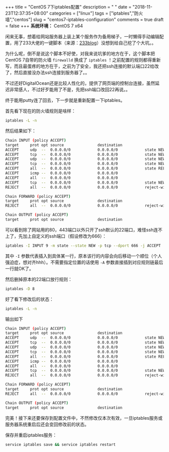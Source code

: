 +++
title = "CentOS 7下iptables配置"
description = " "
date = "2018-11-23T12:37:35+08:00"
categories = ["linux"]
tags = ["iptables","防火墙","centos"]
slug = "centos7-iptables-configuration"
comments = true
draft = false
+++
**系统环境：** CentOS 7 x64

闲来无事，想着给网站服务器上装上某个服务作为备用梯子，一时懒得手动编辑配置，用了233大佬的一键脚本（来源：[233blog](https://233yes.com/post/1/)）没想到给自己挖了个大坑。。

为什么呢，倒不是说这个脚本不好使，对我来说坑爹的地方在于，这个脚本把CentOS 7自带的防火墙 `firewalld` 换成了 `iptables` ！之前配置的规则都得重新写，而且最蛋疼的地方在于，之前为了安全，我还把ssh连接的默认端口22给改了，然后直接没办法ssh连接到服务器了。。

不过还好DigitalOcean还是比较人性化的，提供了网页端的控制台连接，虽然延迟非常感人，不过好歹能用了不是，先把ssh端口改回22再说。。

终于能用putty连了回去，下一步就是重新配置一下iptables。

  首先看下现在的防火墙规则是啥样：

```bash
iptables -L -n
```

 然后结果如下：

```bash
Chain INPUT (policy ACCEPT)
target     prot opt source               destination
ACCEPT     udp  --  0.0.0.0/0            0.0.0.0/0            state NEW udp dpt:443
ACCEPT     tcp  --  0.0.0.0/0            0.0.0.0/0            state NEW tcp dpt:443
ACCEPT     udp  --  0.0.0.0/0            0.0.0.0/0            state NEW udp dpt:80
ACCEPT     tcp  --  0.0.0.0/0            0.0.0.0/0            state NEW tcp dpt:80
ACCEPT     all  --  0.0.0.0/0            0.0.0.0/0            state RELATED,ESTABLISHED
ACCEPT     icmp --  0.0.0.0/0            0.0.0.0/0
ACCEPT     all  --  0.0.0.0/0            0.0.0.0/0
ACCEPT     tcp  --  0.0.0.0/0            0.0.0.0/0            state NEW tcp dpt:22
REJECT     all  --  0.0.0.0/0            0.0.0.0/0            reject-with icmp-host-prohibited

Chain FORWARD (policy ACCEPT)
target     prot opt source               destination
REJECT     all  --  0.0.0.0/0            0.0.0.0/0            reject-with icmp-host-prohibited

Chain OUTPUT (policy ACCEPT)
target     prot opt source               destination
```

可以看到除了网站用的80，443端口以外只开了ssh默认的22端口，难怪ssh连不上了，先加上自定义的ssh端口（假设修改为666）：

```bash
iptables -I INPUT 9 -m state --state NEW -p tcp --dport 666 -j ACCEPT
```

其中 `-I` 参数代表插入到具体某一行，原本该行的内容会向后移动一个顺位（个人强迫症，想对齐hhh）。不需要指定位置的话使用 `-A` 参数直接插到对应规则链最后一行就OK了。

然后删掉原本的22端口放行规则：

```bash
iptables -D 8
```

好了看下修改后的状态：

```bash
iptables -L -n
```

输出如下

```bash
Chain INPUT (policy ACCEPT)
target     prot opt source               destination
ACCEPT     udp  --  0.0.0.0/0            0.0.0.0/0            state NEW udp dpt:443
ACCEPT     tcp  --  0.0.0.0/0            0.0.0.0/0            state NEW tcp dpt:443
ACCEPT     udp  --  0.0.0.0/0            0.0.0.0/0            state NEW udp dpt:80
ACCEPT     tcp  --  0.0.0.0/0            0.0.0.0/0            state NEW tcp dpt:80
ACCEPT     all  --  0.0.0.0/0            0.0.0.0/0            state RELATED,ESTABLISHED
ACCEPT     icmp --  0.0.0.0/0            0.0.0.0/0
ACCEPT     all  --  0.0.0.0/0            0.0.0.0/0
ACCEPT     tcp  --  0.0.0.0/0            0.0.0.0/0            state NEW tcp dpt:666
REJECT     all  --  0.0.0.0/0            0.0.0.0/0            reject-with icmp-host-prohibited

Chain FORWARD (policy ACCEPT)
target     prot opt source               destination
REJECT     all  --  0.0.0.0/0            0.0.0.0/0            reject-with icmp-host-prohibited

Chain OUTPUT (policy ACCEPT)
target     prot opt source               destination
```

完美！接下来还要保存到配置文件中，不然修改仅本次有效，一旦iptables服务或服务器系统重启后还会变回修改前的状态。

保存并重启iptables服务：

```bash
service iptables save && service iptables restart
```